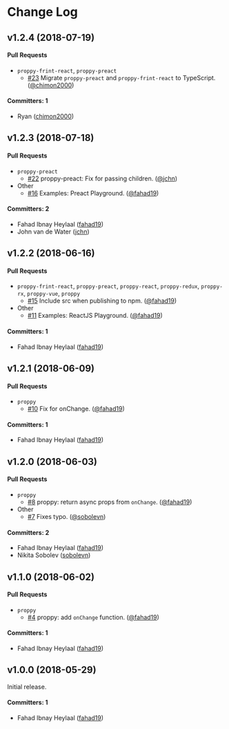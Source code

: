 # Change Log

## v1.2.4 (2018-07-19)

#### Pull Requests
* `proppy-frint-react`, `proppy-preact`
  * [#23](https://github.com/fahad19/proppy/pull/23) Migrate `proppy-preact` and `proppy-frint-react` to TypeScript. ([@chimon2000](https://github.com/chimon2000))

#### Committers: 1
- Ryan ([chimon2000](https://github.com/chimon2000))

## v1.2.3 (2018-07-18)

#### Pull Requests
* `proppy-preact`
  * [#22](https://github.com/fahad19/proppy/pull/22) proppy-preact: Fix for passing children. ([@jchn](https://github.com/jchn))
* Other
  * [#16](https://github.com/fahad19/proppy/pull/16) Examples: Preact Playground. ([@fahad19](https://github.com/fahad19))

#### Committers: 2
- Fahad Ibnay Heylaal ([fahad19](https://github.com/fahad19))
- John van de Water ([jchn](https://github.com/jchn))

## v1.2.2 (2018-06-16)

#### Pull Requests
* `proppy-frint-react`, `proppy-preact`, `proppy-react`, `proppy-redux`, `proppy-rx`, `proppy-vue`, `proppy`
  * [#15](https://github.com/fahad19/proppy/pull/15) Include src when publishing to npm. ([@fahad19](https://github.com/fahad19))
* Other
  * [#11](https://github.com/fahad19/proppy/pull/11) Examples: ReactJS Playground. ([@fahad19](https://github.com/fahad19))

#### Committers: 1
- Fahad Ibnay Heylaal ([fahad19](https://github.com/fahad19))

## v1.2.1 (2018-06-09)

#### Pull Requests
* `proppy`
  * [#10](https://github.com/fahad19/proppy/pull/10) Fix for onChange. ([@fahad19](https://github.com/fahad19))

#### Committers: 1
- Fahad Ibnay Heylaal ([fahad19](https://github.com/fahad19))

## v1.2.0 (2018-06-03)

#### Pull Requests
* `proppy`
  * [#8](https://github.com/fahad19/proppy/pull/8) proppy: return async props from `onChange`. ([@fahad19](https://github.com/fahad19))
* Other
  * [#7](https://github.com/fahad19/proppy/pull/7) Fixes typo. ([@sobolevn](https://github.com/sobolevn))

#### Committers: 2
- Fahad Ibnay Heylaal ([fahad19](https://github.com/fahad19))
- Nikita Sobolev ([sobolevn](https://github.com/sobolevn))

## v1.1.0 (2018-06-02)

#### Pull Requests
* `proppy`
  * [#4](https://github.com/fahad19/proppy/pull/4) proppy: add `onChange` function. ([@fahad19](https://github.com/fahad19))

#### Committers: 1
- Fahad Ibnay Heylaal ([fahad19](https://github.com/fahad19))

## v1.0.0 (2018-05-29)

Initial release.

#### Committers: 1

- Fahad Ibnay Heylaal ([fahad19](https://github.com/fahad19))
